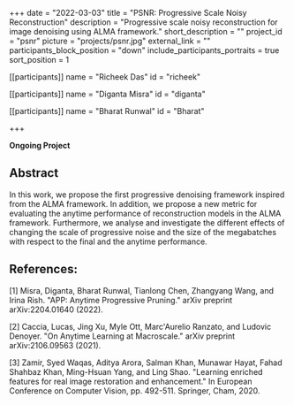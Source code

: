 +++
date = "2022-03-03"
title = "PSNR: Progressive Scale Noisy Reconstruction"
description = "Progressive scale noisy reconstruction for image denoising using ALMA framework."
short_description = ""
project_id = "psnr"
picture = "projects/psnr.jpg"
external_link = ""
participants_block_position = "down"
include_participants_portraits = true
sort_position = 1

[[participants]]
    name = "Richeek Das"
    id = "richeek"

[[participants]]
    name = "Diganta Misra"
    id = "diganta"

[[participants]]
    name = "Bharat Runwal"
    id = "Bharat"

+++

**Ongoing Project**

## Abstract

In this work, we propose the first progressive denoising framework inspired from the ALMA framework. In addition, we propose a new metric for evaluating the anytime performance of reconstruction models in the ALMA framework. Furthermore, we analyse and investigate the different effects of changing the scale of progressive noise and the size of the megabatches with respect to the final and the anytime performance.

## References:

[1] Misra, Diganta, Bharat Runwal, Tianlong Chen, Zhangyang Wang, and Irina Rish. "APP: Anytime Progressive Pruning." arXiv preprint arXiv:2204.01640 (2022).

[2] Caccia, Lucas, Jing Xu, Myle Ott, Marc'Aurelio Ranzato, and Ludovic Denoyer. "On Anytime Learning at Macroscale." arXiv preprint arXiv:2106.09563 (2021).

[3] Zamir, Syed Waqas, Aditya Arora, Salman Khan, Munawar Hayat, Fahad Shahbaz Khan, Ming-Hsuan Yang, and Ling Shao. "Learning enriched features for real image restoration and enhancement." In European Conference on Computer Vision, pp. 492-511. Springer, Cham, 2020.